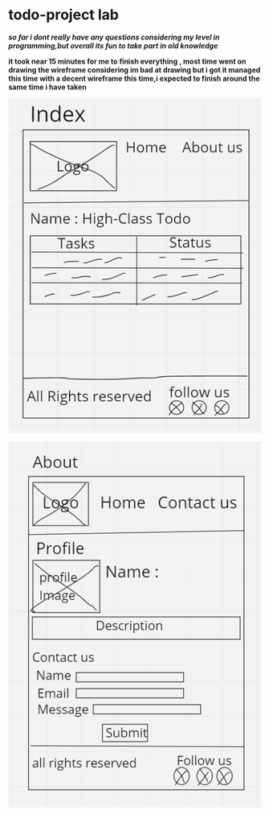 # todo-project lab

***so far i dont really have any questions considering my level in programming,but overall its fun to take part in old knowledge***

**it took near 15 minutes for me to finish everything , most time went on drawing the wireframe considering im bad at drawing but i got it managed this time with a decent wireframe this time,i expected to finish around the same time i have taken**



![index page wire](./assests/lab031.png)


![about page wire](./assests/lab032.png)
